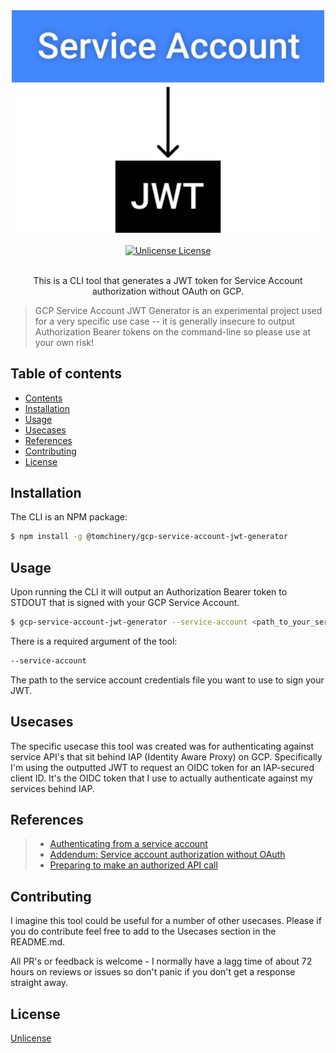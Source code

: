 <div align="center">
  <img width="500" src="media/gcp-service-account-jwt-generator-logo.svg" alt="GCP Service Account JWT Generator">
  <br>
  <br>
  <a href="https://github.com/tomchinery/gcp-service-account-jwt-generator/blob/main/LICENSE">
    <img src="https://img.shields.io/badge/license-Unlicense-blue" alt="Unlicense License">
  </a>
  <br>
  <br>
  <p>
  This is a CLI tool that generates a JWT token for Service Account authorization without OAuth on GCP.
  </p>
</div>

> GCP Service Account JWT Generator is an experimental project used for a very specific use case -- it is generally insecure to output Authorization Bearer tokens on the command-line so please use at your own risk!

## Table of contents

* [Contents](#contents)
* [Installation](#installation)
* [Usage](#usage)
* [Usecases](#usecases)
* [References](#references)
* [Contributing](#contributing)
* [License](#license)

## Installation

The CLI is an NPM package:
```bash
$ npm install -g @tomchinery/gcp-service-account-jwt-generator
```

## Usage

Upon running the CLI it will output an Authorization Bearer token to STDOUT that is signed with your GCP Service Account.

```bash
$ gcp-service-account-jwt-generator --service-account <path_to_your_service_account>
```

There is a required argument of the tool:

```bash
--service-account
```
The path to the service account credentials file you want to use to sign your JWT.

## Usecases

The specific usecase this tool was created was for authenticating against service API's that sit behind IAP (Identity Aware Proxy) on GCP. Specifically I'm using the outputted JWT to request an OIDC token for an IAP-secured client ID. It's the OIDC token that I use to actually authenticate against my services behind IAP. 

## References

> - [Authenticating from a service account](https://cloud.google.com/iap/docs/authentication-howto#iap_make_request-nodejs)
> - [Addendum: Service account authorization without OAuth](https://developers.google.com/identity/protocols/oauth2/service-account#jwt-auth)
> - [Preparing to make an authorized API call](https://developers.google.com/identity/protocols/oauth2/service-account#java)

## Contributing

I imagine this tool could be useful for a number of other usecases. Please if you do contribute feel free to add to the Usecases section in the README.md. 

All PR's or feedback is welcome - I normally have a lagg time of about 72 hours on reviews or issues so don't panic if you don't get a response straight away.

## License

[Unlicense](https://github.com/tomchinery/gcp-service-account-jwt-generator/blob/main/LICENSE)
